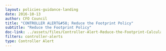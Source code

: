 ```yaml
---
layout: policies-guidance-landing 
date: 2016-10-13
author: CFO Council
title: "CONTROLLER ALERT&#58; Reduce the Footprint Policy"
subtitle: "Reduce the Footprint Policy"
doc-link: ../assets/files/Controller-Alert-Reduce-the-Footprint-Calculations.pdf
filters: controller-alerts
type: Controller Alert
---
```


